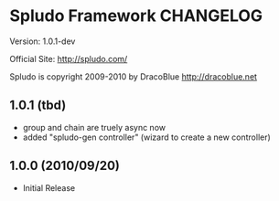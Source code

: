Spludo Framework CHANGELOG
=======================

Version: 1.0.1-dev

Official Site: <http://spludo.com/>

Spludo is copyright 2009-2010 by DracoBlue <http://dracoblue.net>


## 1.0.1 (tbd)

* group and chain are truely async now
* added "spludo-gen controller" (wizard to create a new controller)

## 1.0.0 (2010/09/20)

* Initial Release

